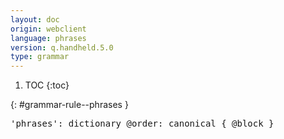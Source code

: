 ```yaml
---
layout: doc
origin: webclient
language: phrases
version: q.handheld.5.0
type: grammar
---
```


1. TOC
{:toc}


{: #grammar-rule--phrases }
<div class="language-js highlighter-rouge">
<div class="highlight">
<pre class="highlight language-js code-custom">
'<span class="token string">phrases</span>': dictionary @order: canonical { @block }
</pre>
</div>
</div>
